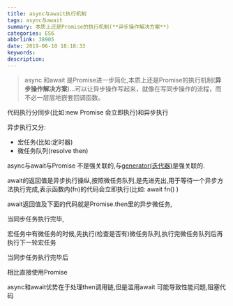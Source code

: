 ```yaml
---
title: async与await执行机制
tags: async与await
summary: 本质上还是Promise的执行机制(**异步操作解决方案**)
categories: ES6
abbrlink: 38905
date: 2019-06-10 18:18:33
keywords:
description:
---
```




> async 和await 是Promise进一步简化,本质上还是Promise的执行机制(**异步操作解决方案**)...可以让异步操作写起来，就像在写同步操作的流程，而不必一层层地嵌套回调函数。



代码执行分同步(比如:new Promise 会立即执行)和异步执行

异步执行又分:

- 宏任务(比如:定时器)
- 微任务队列(resolve then)



async与await与Promise 不是强关联的,与[generator(迭代器)](https://developer.mozilla.org/zh-CN/docs/Web/JavaScript/Reference/Global_Objects/Generator)是强关联的.



await的返回值是异步执行操纵,按照微任务队列,是先进先出,用于等待一个异步方法执行完成,表示函数内(fn)的代码会立即执行(比如: await fn() )  

await返回值及下面的代码就是Promise.then里的异步微任务,



当同步任务执行完毕,

宏任务中有微任务的时候,先执行(检查是否有)微任务队列,执行完微任务队列后再执行下一轮宏任务



当同步任务执行完毕后

相比直接使用Promise

async和await优势在于处理then调用链,但是滥用await 可能导致性能问题,阻塞代码